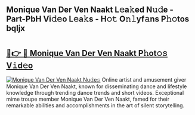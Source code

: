 ## Monique Van Der Ven Naakt L𝚎a𝚔ed N𝚞𝚍e - Part-PbH Vi𝚍𝚎o L𝚎a𝚔s - H𝚘𝚝 O𝚗𝚕yf𝚊ns P𝚑𝚘tos bqIjx

# <h2><a href="http://kf8ade.oniu.top/?m=Monique+Van+Der+Ven+Naakt">🔗👉 🔴 Monique Van Der Ven Naakt P𝚑ot𝚘𝚜 V𝚒d𝚎o</a></h2>

[![Monique Van Der Ven Naakt Nu𝚍e𝚜](https://i.imgur.com/0qMVB7G.gif)](http://kf8ade.oniu.top/?m=Monique+Van+Der+Ven+Naakt)
Online artist and amusement giver Monique Van Der Ven Naakt, known for disseminating dance and lifestyle knowledge through trending dance trends and short videos. Exceptional mime troupe member Monique Van Der Ven Naakt, famed for their remarkable abilities and accomplishments in the art of silent storytelling.  
